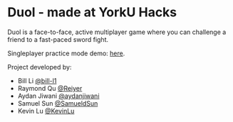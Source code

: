 # Duol - made at YorkU Hacks
Duol is a face-to-face, active multiplayer game where you can challenge a friend to a fast-paced sword fight.

Singleplayer practice mode demo: [here](https://www.youtube.com/watch?v=JjXgMEOVieo).

Project developed by:
- Bill Li [@bill-l1](https://github.com/bill-l1)
- Raymond Qu [@Reiyer](https://github.com/Reiyer)
- Aydan Jiwani [@aydanjiwani](https://github.com/aydanjiwani)
- Samuel Sun [@SamueldSun](https://github.com/SamueldSun)
- Kevin Lu [@KevinLu](https://github.com/KevinLu)

